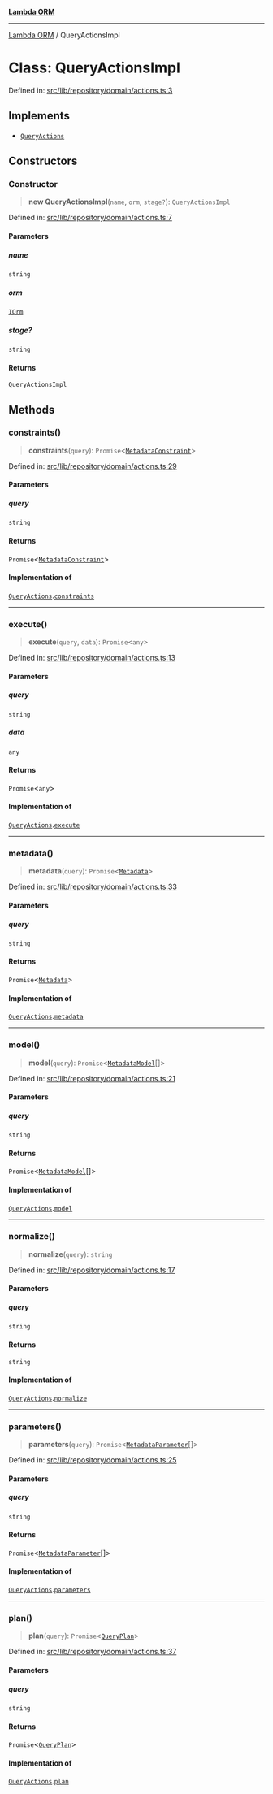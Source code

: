 [**Lambda ORM**](../README.md)

***

[Lambda ORM](../README.md) / QueryActionsImpl

# Class: QueryActionsImpl

Defined in: [src/lib/repository/domain/actions.ts:3](https://github.com/lambda-orm/lambdaorm/blob/c3a91c30fec1b72ec517236790b02085e94a7ae1/src/lib/repository/domain/actions.ts#L3)

## Implements

- [`QueryActions`](../interfaces/QueryActions.md)

## Constructors

### Constructor

> **new QueryActionsImpl**(`name`, `orm`, `stage?`): `QueryActionsImpl`

Defined in: [src/lib/repository/domain/actions.ts:7](https://github.com/lambda-orm/lambdaorm/blob/c3a91c30fec1b72ec517236790b02085e94a7ae1/src/lib/repository/domain/actions.ts#L7)

#### Parameters

##### name

`string`

##### orm

[`IOrm`](../interfaces/IOrm.md)

##### stage?

`string`

#### Returns

`QueryActionsImpl`

## Methods

### constraints()

> **constraints**(`query`): `Promise`\<[`MetadataConstraint`](../interfaces/MetadataConstraint.md)\>

Defined in: [src/lib/repository/domain/actions.ts:29](https://github.com/lambda-orm/lambdaorm/blob/c3a91c30fec1b72ec517236790b02085e94a7ae1/src/lib/repository/domain/actions.ts#L29)

#### Parameters

##### query

`string`

#### Returns

`Promise`\<[`MetadataConstraint`](../interfaces/MetadataConstraint.md)\>

#### Implementation of

[`QueryActions`](../interfaces/QueryActions.md).[`constraints`](../interfaces/QueryActions.md#constraints)

***

### execute()

> **execute**(`query`, `data`): `Promise`\<`any`\>

Defined in: [src/lib/repository/domain/actions.ts:13](https://github.com/lambda-orm/lambdaorm/blob/c3a91c30fec1b72ec517236790b02085e94a7ae1/src/lib/repository/domain/actions.ts#L13)

#### Parameters

##### query

`string`

##### data

`any`

#### Returns

`Promise`\<`any`\>

#### Implementation of

[`QueryActions`](../interfaces/QueryActions.md).[`execute`](../interfaces/QueryActions.md#execute)

***

### metadata()

> **metadata**(`query`): `Promise`\<[`Metadata`](../interfaces/Metadata.md)\>

Defined in: [src/lib/repository/domain/actions.ts:33](https://github.com/lambda-orm/lambdaorm/blob/c3a91c30fec1b72ec517236790b02085e94a7ae1/src/lib/repository/domain/actions.ts#L33)

#### Parameters

##### query

`string`

#### Returns

`Promise`\<[`Metadata`](../interfaces/Metadata.md)\>

#### Implementation of

[`QueryActions`](../interfaces/QueryActions.md).[`metadata`](../interfaces/QueryActions.md#metadata)

***

### model()

> **model**(`query`): `Promise`\<[`MetadataModel`](../interfaces/MetadataModel.md)[]\>

Defined in: [src/lib/repository/domain/actions.ts:21](https://github.com/lambda-orm/lambdaorm/blob/c3a91c30fec1b72ec517236790b02085e94a7ae1/src/lib/repository/domain/actions.ts#L21)

#### Parameters

##### query

`string`

#### Returns

`Promise`\<[`MetadataModel`](../interfaces/MetadataModel.md)[]\>

#### Implementation of

[`QueryActions`](../interfaces/QueryActions.md).[`model`](../interfaces/QueryActions.md#model)

***

### normalize()

> **normalize**(`query`): `string`

Defined in: [src/lib/repository/domain/actions.ts:17](https://github.com/lambda-orm/lambdaorm/blob/c3a91c30fec1b72ec517236790b02085e94a7ae1/src/lib/repository/domain/actions.ts#L17)

#### Parameters

##### query

`string`

#### Returns

`string`

#### Implementation of

[`QueryActions`](../interfaces/QueryActions.md).[`normalize`](../interfaces/QueryActions.md#normalize)

***

### parameters()

> **parameters**(`query`): `Promise`\<[`MetadataParameter`](../interfaces/MetadataParameter.md)[]\>

Defined in: [src/lib/repository/domain/actions.ts:25](https://github.com/lambda-orm/lambdaorm/blob/c3a91c30fec1b72ec517236790b02085e94a7ae1/src/lib/repository/domain/actions.ts#L25)

#### Parameters

##### query

`string`

#### Returns

`Promise`\<[`MetadataParameter`](../interfaces/MetadataParameter.md)[]\>

#### Implementation of

[`QueryActions`](../interfaces/QueryActions.md).[`parameters`](../interfaces/QueryActions.md#parameters)

***

### plan()

> **plan**(`query`): `Promise`\<[`QueryPlan`](../interfaces/QueryPlan.md)\>

Defined in: [src/lib/repository/domain/actions.ts:37](https://github.com/lambda-orm/lambdaorm/blob/c3a91c30fec1b72ec517236790b02085e94a7ae1/src/lib/repository/domain/actions.ts#L37)

#### Parameters

##### query

`string`

#### Returns

`Promise`\<[`QueryPlan`](../interfaces/QueryPlan.md)\>

#### Implementation of

[`QueryActions`](../interfaces/QueryActions.md).[`plan`](../interfaces/QueryActions.md#plan)
